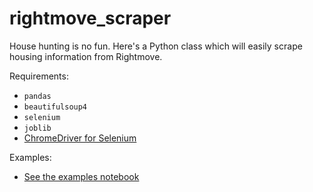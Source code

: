 # rightmove_scraper
House hunting is no fun. Here's a Python class which will easily scrape housing information from Rightmove. 

Requirements:
* `pandas`
* `beautifulsoup4`
* `selenium`
* `joblib`
* [ChromeDriver for Selenium](https://tecadmin.net/setup-selenium-chromedriver-on-ubuntu/)

Examples:
* [See the examples notebook](examples.ipynb)
